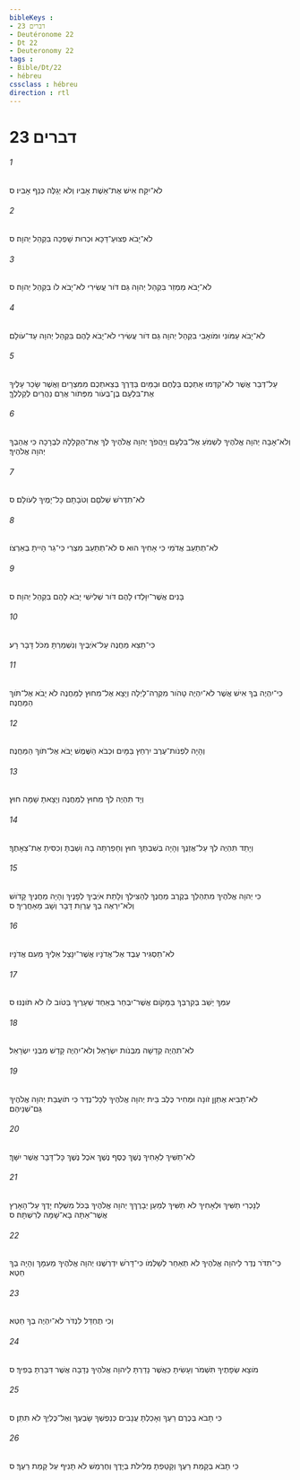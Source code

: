 ```yaml
---
bibleKeys : 
- דברים 23
- Deutéronome 22
- Dt 22
- Deuteronomy 22
tags : 
- Bible/Dt/22
- hébreu
cssclass : hébreu
direction : rtl
---
```


# דברים 23

###### 1
לֹא־יִקַּח אִישׁ אֶת־אֵשֶׁת אָבִיו וְלֹא יְגַלֶּה כְּנַף אָבִיו׃ ס
###### 2
לֹא־יָבֹא פְצוּעַ־דַּכָּא וּכְרוּת שָׁפְכָה בִּקְהַל יְהוָה׃ ס
###### 3
לֹא־יָבֹא מַמְזֵר בִּקְהַל יְהוָה גַּם דֹּור עֲשִׂירִי לֹא־יָבֹא לֹו בִּקְהַל יְהוָה׃ ס
###### 4
לֹא־יָבֹא עַמֹּונִי וּמֹואָבִי בִּקְהַל יְהוָה גַּם דֹּור עֲשִׂירִי לֹא־יָבֹא לָהֶם בִּקְהַל יְהוָה עַד־עֹולָם׃
###### 5
עַל־דְּבַר אֲשֶׁר לֹא־קִדְּמוּ אֶתְכֶם בַּלֶּחֶם וּבַמַּיִם בַּדֶּרֶךְ בְּצֵאתְכֶם מִמִּצְרָיִם וַאֲשֶׁר שָׂכַר עָלֶיךָ אֶת־בִּלְעָם בֶּן־בְּעֹור מִפְּתֹור אֲרַם נַהֲרַיִם לְקַלְלֶךָּ׃
###### 6
וְלֹא־אָבָה יְהוָה אֱלֹהֶיךָ לִשְׁמֹעַ אֶל־בִּלְעָם וַיַּהֲפֹךְ יְהוָה אֱלֹהֶיךָ לְּךָ אֶת־הַקְּלָלָה לִבְרָכָה כִּי אֲהֵבְךָ יְהוָה אֱלֹהֶיךָ׃
###### 7
לֹא־תִדְרֹשׁ שְׁלֹםָם וְטֹבָתָם כָּל־יָמֶיךָ לְעֹולָם׃ ס
###### 8
לֹא־תְתַעֵב אֲדֹמִי כִּי אָחִיךָ הוּא ס לֹא־תְתַעֵב מִצְרִי כִּי־גֵר הָיִיתָ בְאַרְצֹו׃
###### 9
בָּנִים אֲשֶׁר־יִוָּלְדוּ לָהֶם דֹּור שְׁלִישִׁי יָבֹא לָהֶם בִּקְהַל יְהוָה׃ ס
###### 10
כִּי־תֵצֵא מַחֲנֶה עַל־אֹיְבֶיךָ וְנִשְׁמַרְתָּ מִכֹּל דָּבָר רָע׃
###### 11
כִּי־יִהְיֶה בְךָ אִישׁ אֲשֶׁר לֹא־יִהְיֶה טָהֹור מִקְּרֵה־לָיְלָה וְיָצָא אֶל־מִחוּץ לַמַּחֲנֶה לֹא יָבֹא אֶל־תֹּוךְ הַמַּחֲנֶה׃ 
###### 12
וְהָיָה לִפְנֹות־עֶרֶב יִרְחַץ בַּמָּיִם וּכְבֹא הַשֶּׁמֶשׁ יָבֹא אֶל־תֹּוךְ הַמַּחֲנֶה׃
###### 13
וְיָד תִּהְיֶה לְךָ מִחוּץ לַמַּחֲנֶה וְיָצָאתָ שָׁמָּה חוּץ׃
###### 14
וְיָתֵד תִּהְיֶה לְךָ עַל־אֲזֵנֶךָ וְהָיָה בְּשִׁבְתְּךָ חוּץ וְחָפַרְתָּה בָהּ וְשַׁבְתָּ וְכִסִּיתָ אֶת־צֵאָתֶךָ׃
###### 15
כִּי יְהוָה אֱלֹהֶיךָ מִתְהַלֵּךְ בְּקֶרֶב מַחֲנֶךָ לְהַצִּילְךָ וְלָתֵת אֹיְבֶיךָ לְפָנֶיךָ וְהָיָה מַחֲנֶיךָ קָדֹושׁ וְלֹא־יִרְאֶה בְךָ עֶרְוַת דָּבָר וְשָׁב מֵאַחֲרֶיךָ׃ ס
###### 16
לֹא־תַסְגִּיר עֶבֶד אֶל־אֲדֹנָיו אֲשֶׁר־יִנָּצֵל אֵלֶיךָ מֵעִם אֲדֹנָיו׃
###### 17
עִמְּךָ יֵשֵׁב בְּקִרְבְּךָ בַּמָּקֹום אֲשֶׁר־יִבְחַר בְּאַחַד שְׁעָרֶיךָ בַּטֹּוב לֹו לֹא תֹּונֶנּוּ׃ ס
###### 18
לֹא־תִהְיֶה קְדֵשָׁה מִבְּנֹות יִשְׂרָאֵל וְלֹא־יִהְיֶה קָדֵשׁ מִבְּנֵי יִשְׂרָאֵל׃
###### 19
לֹא־תָבִיא אֶתְןַן זֹונָה וּמְחִיר כֶּלֶב בֵּית יְהוָה אֱלֹהֶיךָ לְכָל־נֶדֶר כִּי תֹועֲבַת יְהוָה אֱלֹהֶיךָ גַּם־שְׁנֵיהֶם׃
###### 20
לֹא־תַשִּׁיךְ לְאָחִיךָ נֶשֶׁךְ כֶּסֶף נֶשֶׁךְ אֹכֶל נֶשֶׁךְ כָּל־דָּבָר אֲשֶׁר יִשָּׁךְ׃
###### 21
לַנָּכְרִי תַשִּׁיךְ וּלְאָחִיךָ לֹא תַשִּׁיךְ לְמַעַן יְבָרֶךְךָ יְהוָה אֱלֹהֶיךָ בְּכֹל מִשְׁלַח יָדֶךָ עַל־הָאָרֶץ אֲשֶׁר־אַתָּה בָא־שָׁמָּה לְרִשְׁתָּהּ׃ ס
###### 22
כִּי־תִדֹּר נֶדֶר לַיהוָה אֱלֹהֶיךָ לֹא תְאַחֵר לְשַׁלְּמֹו כִּי־דָּרֹשׁ יִדְרְשֶׁנּוּ יְהוָה אֱלֹהֶיךָ מֵעִמָּךְ וְהָיָה בְךָ חֵטְא׃
###### 23
וְכִי תֶחְדַּל לִנְדֹּר לֹא־יִהְיֶה בְךָ חֵטְא׃
###### 24
מֹוצָא שְׂפָתֶיךָ תִּשְׁמֹר וְעָשִׂיתָ כַּאֲשֶׁר נָדַרְתָּ לַיהוָה אֱלֹהֶיךָ נְדָבָה אֲשֶׁר דִּבַּרְתָּ בְּפִיךָ׃ ס
###### 25
כִּי תָבֹא בְּכֶרֶם רֵעֶךָ וְאָכַלְתָּ עֲנָבִים כְּנַפְשְׁךָ שָׂבְעֶךָ וְאֶל־כֶּלְיְךָ לֹא תִתֵּן׃ ס
###### 26
כִּי תָבֹא בְּקָמַת רֵעֶךָ וְקָטַפְתָּ מְלִילֹת בְּיָדֶךָ וְחֶרְמֵשׁ לֹא תָנִיף עַל קָמַת רֵעֶךָ׃ ס
